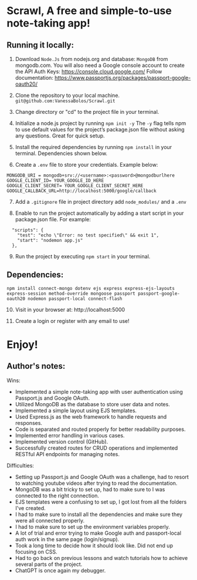 # Scrawl, A free and simple-to-use note-taking app!

## Running it locally:
1. Download `Node.Js` from nodejs.org and database: `MongoDB` from mongodb.com. You will also need a Google console account to create the API Auth Keys: https://console.cloud.google.com/
Follow documentation: https://www.passportjs.org/packages/passport-google-oauth20/

2. Clone the repository to your local machine. `git@github.com:VanessaBolos/Scrawl.git`

3. Change directory or "cd" to the project file in your terminal.

4. Initialize a node.js project by running `npm init -y`
The `-y` flag tells npm to use default values for the project’s package.json file without asking any questions. Great for quick setup.

5. Install the required dependencies by running `npm install` in your terminal. Dependencies shown below.

6. Create a `.env` file to store your credentials. Example below:
```
MONGODB_URI = mongodb+srv://<username>:<password>@mongodburlhere
GOOGLE_CLIENT_ID= YOUR_GOOGLE_ID_HERE
GOOGLE_CLIENT_SECRET= YOUR_GOOGLE_CLIENT_SECRET_HERE
GOOGLE_CALLBACK_URL=http://localhost:5000/google/callback
```
7. Add a `.gitignore` file in project directory add `node_modules/` and a `.env`

8. Enable to run the project automatically by adding a start script in your package.json file. For example:
```
  "scripts": {
    "test": "echo \"Error: no test specified\" && exit 1",
    "start": "nodemon app.js"
  },
```
9. Run the project by executing `npm start` in your terminal.

## Dependencies:
```
npm install connect-mongo dotenv ejs express express-ejs-layouts express-session method-override mongoose passport passport-google-oauth20 nodemon passport-local connect-flash

```
10. Visit in your browser at: http://localhost:5000

11. Create a login or register with any email to use!

# Enjoy!

## Author's notes:

Wins:
- Implemented a simple note-taking app with user authentication using Passport.js and Google OAuth.
- Utilized MongoDB as the database to store user data and notes.
- Implemented a simple layout using EJS templates.
- Used Express.js as the web framework to handle requests and responses.
- Code is separated and routed properly for better readability purposes.
- Implemented error handling in various cases.
- Implemented version control (GitHub).
- Successfully created routes for CRUD operations and implemented RESTful API endpoints for managing notes.

Difficulties:
- Setting up Passport.js and Google OAuth was a challenge, had to resort to watching youtube videos after trying to read the documentation.
- MongoDB was a bit tricky to set up, had to make sure to I was connected to the right connection.
- EJS templates were a confusing to set up, I got lost from all the folders I've created.
- I had to make sure to install all the dependencies and make sure they were all connected properly.
- I had to make sure to set up the environment variables properly.
- A lot of trial and error trying to make Google auth and passport-local auth work in the same page (login/signup).
- Took a long time to decide how it should look like. Did not end up focusing on CSS.
- Had to go back on previous lessons and watch tutorials how to achieve several parts of the project.
- ChatGPT is once again my debugger.
